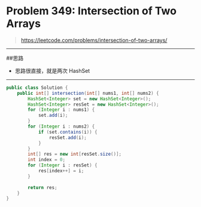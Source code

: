 # Problem 349: Intersection of Two Arrays


> https://leetcode.com/problems/intersection-of-two-arrays/

----------
##思路
* 思路很直接，就是两次 HashSet

---------------
```java
public class Solution {
    public int[] intersection(int[] nums1, int[] nums2) {
        HashSet<Integer> set = new HashSet<Integer>();
        HashSet<Integer> resSet = new HashSet<Integer>();
        for (Integer i : nums1) {
            set.add(i);
        }
        for (Integer i : nums2) {
            if (set.contains(i)) {
                resSet.add(i);
            }
        }
        int[] res = new int[resSet.size()];
        int index = 0;
        for (Integer i : resSet) {
            res[index++] = i;
        }
        
        return res;
    }
}
```
